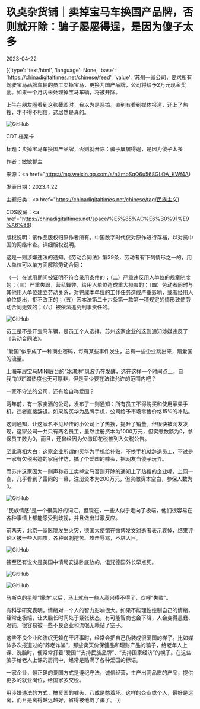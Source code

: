 # 玖奌杂货铺｜卖掉宝马车换国产品牌，否则就开除：骗子屡屡得逞，是因为傻子太多

2023-04-22

[{'type': 'text/html', 'language': None, 'base': 'https://chinadigitaltimes.net/chinese/feed', 'value': '苏州一家公司，要求所有驾驶宝马品牌车辆的员工卖掉宝马，更换为国产品牌，公司将给予2万元现金奖励。如果一个月内未处理掉宝马车辆，将被开除。

上午在朋友圈看到这张截图时，我以为是恶搞。直到有看到媒体报道，还上了热搜，才不得不相信，这居然是真的。

![GitHub](https://chinadigitaltimes.net/chinese/files/2023/04/post-695191-6443c5d2a3ead.)



CDT 档案卡

标题：卖掉宝马车换国产品牌，否则就开除：骗子屡屡得逞，是因为傻子太多

作者：敏敏郡主

来源：<a href="https://mp.weixin.qq.com/s/nXmbSqQ6u568GLOA_KWf4A)

发表日期：2023.4.22

主题归类：<a href="https://chinadigitaltimes.net/chinese/tag/民族主义)

CDS收藏：<a href="https://chinadigitaltimes.net/space/%E5%85%AC%E6%B0%91%E9%A6%86)

版权说明：该作品版权归原作者所有。中国数字时代仅对原作进行存档，以对抗中国的网络审查。详细版权说明。





这是一则涉嫌违法的通知。《劳动合同法》第39条，劳动者有下列情形之一的，用人单位可以单方面解除劳动合同：



（一）在试用期间被证明不符合录用条件的；（二）严重违反用人单位的规章制度的；（三）严重失职，营私舞弊，给用人单位造成重大损害的；（四）劳动者同时与其他用人单位建立劳动关系，对完成本单位的工作任务造成严重影响，或者经用人单位提出，拒不改正的；（五）因本法第二十六条第一款第一项规定的情形致使劳动合同无效的；（六）被依法追究刑事责任的。



![GitHub](https://chinadigitaltimes.net/chinese/files/2023/04/post-695191-6443c5d2aafc4.png)

员工是不是开宝马车辆，是员工个人选择。苏州这家企业的这则通知涉嫌违反了《劳动合同法》。

“爱国”似乎成了一种商业密码，每有某些事件发生，总有一些企业跳出来，蹭爱国的流量。

上海车展宝马MINI展台的“冰淇淋”风波仍在发酵，选在这样一个时间点上，自我“加戏”蹭热度也无可厚非，但是至少要在法律允许的范围内吧？

一家不守法的公司，还有脸自称爱国？

两年前，有一家卖酒的公司，发布了一则通知：所有员工不得购买和使用苹果手机，违者直接辞退。如果购买华为品牌手机，公司给予市场零售价格15%的补贴。

这则通知，让这家名不见经传的小公司上了热搜，提升了销量。但很快被网友发现，这家公司一共只有两名员工，虽然注册资本为1000万元，但实缴数额为0，参保员工数为0，而且，还曾经因为欠缴印花税被列入欠税公告。

至此真相大白：这家企业所谓的买华为手机给补贴，不换手机就辞退员工，不过是一家有欠税劣迹的家庭作坊，搞了个爱国的噱头，把网友当傻子玩弄。

而苏州这家因为一则声称员工卖掉宝马否则开除的通知上了热搜的企业呢，上网一查，几乎看到了雷同的一幕，注册资本为200万元，但实缴资本空白，参保人数为0。

![GitHub](https://chinadigitaltimes.net/chinese/files/2023/04/post-695191-6443c5d2bacd1.)

“民族情感”是一个很美好的词汇，但现在，一些人似乎走向了极端，他们很容易在各种事情上都能感受到歧视，并且做出过激反应。

前两天，北京一家医院发生火灾，德国大使馆在微博发文对逝者表示哀悼，结果评论区被一些人围攻，各种讽刺挖苦、攻击辱骂，不堪入目。

![GitHub](https://chinadigitaltimes.net/chinese/files/2023/04/post-695191-6443c5d2cbb95.png)

甚至还有说火是美国中情局安排卧底放的，诅咒德国外长早点死。

![GitHub](https://chinadigitaltimes.net/chinese/files/2023/04/post-695191-6443c5d2d7d12.png)

![GitHub](https://chinadigitaltimes.net/chinese/files/2023/04/post-695191-6443c5d2e644f.png)

马斯克的星舰“爆炸”以后，马上就有一些人高兴得不得了，欢呼“失败”。

有科学研究表明，情绪对一个人的智力影响很大。如果不能理性控制自己的情绪，经常走极端，让大脑长时间处于紧张状态，有可能智商也会下降，人会变得愚蠢、迟钝，很容易被一些不良企业和流氓无赖钻了空子。

这些不良企业和流氓无赖在干坏事时，经常会把自己伪装成很爱国的样子。比如媒体多次报道过的“养老诈骗”，那些卖天价保健品和理财产品的骗子，给老年人上课、洗脑时，便常常打着“爱国”“支持民族品牌”、“支持国家经济”的幌子。在这些骗子给老人上课的房间中，经常是贴满了各种爱国的标语。

一家企业，最正确的爱国方式是遵纪守法，诚信经营，生产出高品质的产品，提供更多的就业岗位，给国家多交税。

用涉嫌违法的方式，搞爱国的噱头，八成是憋着坏。这样的企业或个人，最好是远离，而且是离得越远越好，省得被他坑了骗了。'}]